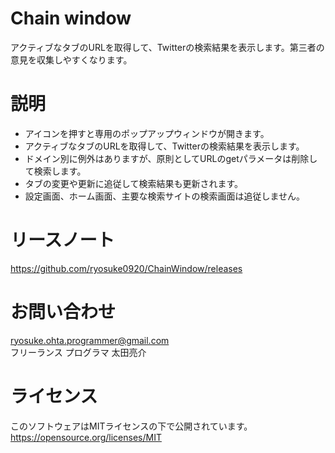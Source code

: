# Chain window
アクティブなタブのURLを取得して、Twitterの検索結果を表示します。第三者の意見を収集しやすくなります。

# 説明
* アイコンを押すと専用のポップアップウィンドウが開きます。
* アクティブなタブのURLを取得して、Twitterの検索結果を表示します。
* ドメイン別に例外はありますが、原則としてURLのgetパラメータは削除して検索します。
* タブの変更や更新に追従して検索結果も更新されます。
* 設定画面、ホーム画面、主要な検索サイトの検索画面は追従しません。

# リースノート
https://github.com/ryosuke0920/ChainWindow/releases

# お問い合わせ
ryosuke.ohta.programmer@gmail.com  
フリーランス プログラマ 太田亮介  

# ライセンス
このソフトウェアはMITライセンスの下で公開されています。  
https://opensource.org/licenses/MIT  
